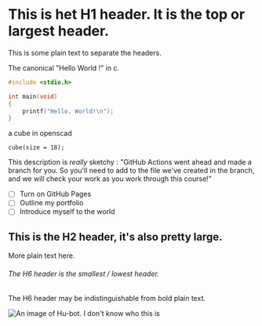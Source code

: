 # This is het H1 header. It is the top or largest header.

This is some plain text to separate the headers.

The canonical "Hello World !" in c.
```c
#include <stdio.h>

int main(void)
{
    printf("Hello, World!\n");
}
```
a cube in openscad
```openscad
cube(size = 18);
```

This description is *really* sketchy :
"GitHub Actions went ahead and made a branch for you. So you'll need to add to the file we've created in the branch, and we will check your work as you work through this course!"

- [ ] Turn on GitHub Pages
- [ ] Outline my portfolio
- [ ] Introduce myself to the world

## This is the H2 header, it's also pretty large.

More plain text here.

###### The H6 header is the smallest / lowest header.

The H6 header may be indistinguishable from bold plain text.


![An image of Hu-bot. I don't know who this is](https://octodex.github.com/images/hubot.jpg)

